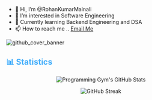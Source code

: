 - 👋 Hi, I’m @RohanKumarMainali
- 👀 I’m interested in Software Engineering
- 🌱 Currently learning Backend Engineering and DSA
- 📫 How to reach me .. [Email Me](mailto:rohanmainali39@gmail.com)


![github_cover_banner](https://svg-banners.vercel.app/api?type=glitch&text1=while(live)learn();&width=1200&height=200)


<!-- Statistics -->

<h2 style="color: #44AEFB">📊 Statistics</h2>


<!-- Begin Stats Cards -->
<!-- Resources:  -->
<!-- Github & Languages Stats: https://github.com/rohankumarmainali/github-readme-stats --> 
<!-- Streak Stats: https://github.com/rohankumarmainali/github-readme-streak-stats -->
<!-- Change the value after ?username= to your GitHub username. -->
<div class="stats" align="center">

![Programming Gym's GitHub Stats](https://github-readme-stats.vercel.app/api?username=rohankumarmainali&hide=stars&count_private=true&show_icons=true&theme=algolia&border_radius=20)

![GitHub Streak](https://streak-stats.demolab.com?user=rohankumarmainali&count_private=true&theme=algolia&border_radius=20)


</div>




<!---
RohanKumarMainali/RohanKumarMainali is a ✨ special ✨ repository because its `README.md` (this file) appears on your GitHub profile.
You can click the Preview link to take a look at your changes.
--->

